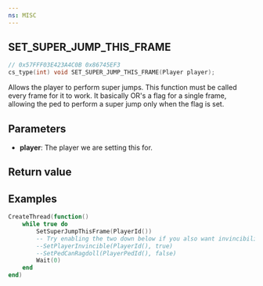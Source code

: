 ```yaml
---
ns: MISC
---
```

## SET_SUPER_JUMP_THIS_FRAME

```c
// 0x57FFF03E423A4C0B 0x86745EF3
cs_type(int) void SET_SUPER_JUMP_THIS_FRAME(Player player);
```

Allows the player to perform super jumps. This function must be called every frame for it to work.
It basically OR's a flag for a single frame, allowing the ped to perform a super jump only when the flag is set.


## Parameters
* **player**: The player we are setting this for.

## Return value

## Examples
```lua
CreateThread(function()
    while true do
        SetSuperJumpThisFrame(PlayerId())
        -- Try enabling the two down below if you also want invincibility and no ragdoll effects
        --SetPlayerInvincible(PlayerId(), true)
        --SetPedCanRagdoll(PlayerPedId(), false)
        Wait(0)
    end
end)
```